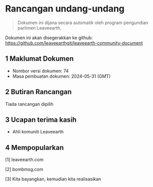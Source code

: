 # Rancangan undang-undang

>Dokumen ini dijana secara automatik oleh program pengundian parlimen Leaveearth.

Dokumen ini akan disegerakkan ke github: https://github.com/leaveearthgit/leaveearth-community-document

## 1 Maklumat Dokumen

- Nombor versi dokumen: 74
- Masa pembuatan dokumen: 2024-05-31 (GMT)

## 2 Butiran Rancangan

Tiada rancangan dipilih

## 3 Ucapan terima kasih
* Ahli komuniti Leaveearth

## 4 Mempopularkan
[1] leaveearth.com

[2] bombmsg.com

[3] Kita bayangkan, kemudian kita realisasikan